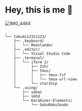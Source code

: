 # Hey, this is me 👋

![IMG_4464](https://github.com/takumi12311123/takumi12311123/assets/103009749/f7a94eba-90c0-4e3a-83f6-05975b1f200d)

```
.
└── takumi12311123/
    ├── .keyboard/
    │   └── Moonlander
    ├── .editor/
    │   └── Visual Studio Code
    ├── .terminal/
    │   └── iTerm 2/
    │       ├── Zsh/
    │       ├── tmux/
    │       │   ├── tmux-fzf
    │       │   └── tmux-url-view
    │       └── starship
    └── .using/
        ├── yabai
        ├── skhd
        └── Karabiner-Elements/
            └── GokuRakuJoudo
```

